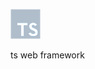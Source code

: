 ![TypeScript](https://github.com/ermondel/tsttmp/blob/master/files/Typescript48b.png)

ts web framework
